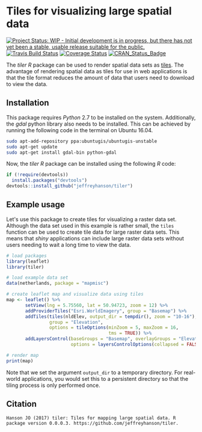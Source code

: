 
<!--- README.md is generated from README.Rmd. Please edit that file -->
Tiles for visualizing large spatial data
========================================

[![Project Status: WIP - Initial development is in progress, but there has not yet been a stable, usable release suitable for the public.](http://www.repostatus.org/badges/latest/wip.svg)](http://www.repostatus.org/#wip) [![Travis Build Status](https://img.shields.io/travis/jeffreyhanson/tiler/master.svg?label=build)](https://travis-ci.org/jeffreyhanson/tiler) [![Coverage Status](https://codecov.io/github/jeffreyhanson/tiler/coverage.svg?branch=master)](https://codecov.io/github/jeffreyhanson/tler?branch=master) [![CRAN\_Status\_Badge](http://www.r-pkg.org/badges/version/tiler)](https://CRAN.R-project.org/package=tiler)

The *tiler R* package can be used to render spatial data sets as [tiles](https://en.wikipedia.org/wiki/Tile_Map_Service). The advantage of rendering spatial data as tiles for use in web applications is that the tile format reduces the amount of data that users need to download to view the data.

Installation
------------

This package requires *Python* 2.7 to be installed on the system. Additionally, the *gdal* python library also needs to be installed. This can be achieved by running the following code in the terminal on Ubuntu 16.04.

``` bash
sudo apt-add-repository ppa:ubuntugis/ubuntugis-unstable
sudo apt-get update
sudo apt-get install gdal-bin python-gdal
```

Now, the *tiler R* package can be installed using the following *R* code:

``` r
if (!require(devtools))
  install.packages("devtools")
devtools::install_github("jeffreyhanson/tiler")
```

Example usage
-------------

Let's use this package to create tiles for visualizing a raster data set. Although the data set used in this example is rather small, the `tiles` function can be used to create tile data for large raster data sets. This means that *shiny* applications can include large raster data sets without users needing to wait a long time to view the data.

``` r
# load packages
library(leaflet)
library(tiler)

# load example data set
data(netherlands, package = "mapmisc")

# create leaflet map and visualize data using tiles
map <- leaflet() %>%
       setView(lng = 5.75560, lat = 50.94723, zoom = 12) %>%
       addProviderTiles("Esri.WorldImagery", group = "Basemap") %>%
       addTiles(tiles(nldElev, output_dir = tempdir(), zoom = "10-16"),
                group = "Elevation",
                options = tileOptions(minZoom = 5, maxZoom = 16,
                                      tms = TRUE)) %>%
       addLayersControl(baseGroups = "Basemap", overlayGroups = "Elevation",
                        options = layersControlOptions(collapsed = FALSE))

# render map
print(map)
```

Note that we set the argument `output_dir` to a temporary directory. For real-world applications, you would set this to a persistent directory so that the tiling process is only performed once.

Citation
--------

    Hanson JO (2017) tiler: Tiles for mapping large spatial data. R package version 0.0.0.3. https://github.com/jeffreyhanson/tiler.
